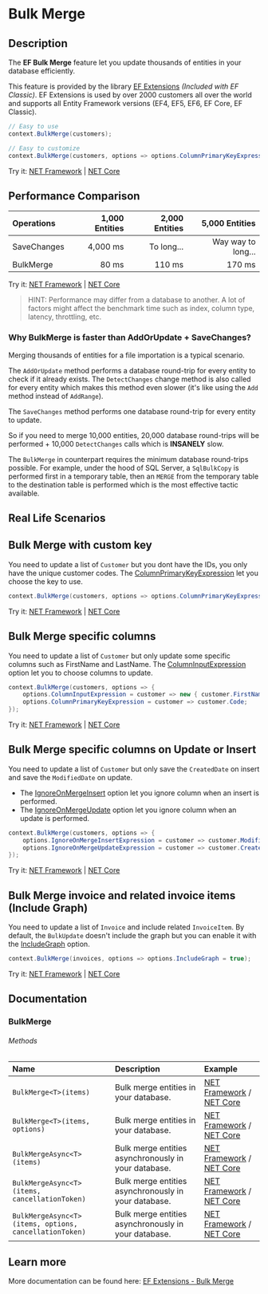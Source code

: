 # Bulk Merge

## Description
The **EF Bulk Merge** feature let you update thousands of entities in your database efficiently.

This feature is provided by the library [EF Extensions](https://entityframework-extensions.net/bulk-merge) _(Included with EF Classic)_. EF Extensions is used by over 2000 customers all over the world and supports all Entity Framework versions (EF4, EF5, EF6, EF Core, EF Classic).

```csharp
// Easy to use
context.BulkMerge(customers);

// Easy to customize
context.BulkMerge(customers, options => options.ColumnPrimaryKeyExpression = customer => customer.Code);
```
Try it: [NET Framework](https://dotnetfiddle.net/HxfhEn) | [NET Core](https://dotnetfiddle.net/9Z8Cr9)

## Performance Comparison

| Operations      | 1,000 Entities | 2,000 Entities | 5,000 Entities |
| :-------------- | -------------: | -------------: | -------------: |
| SaveChanges     | 4,000 ms       | To long...     | Way way to long... |
| BulkMerge       | 80 ms          | 110 ms         | 170 ms         |

Try it: [NET Framework](https://dotnetfiddle.net/L1yqaL) | [NET Core](https://dotnetfiddle.net/3d1KUv)

> HINT: Performance may differ from a database to another. A lot of factors might affect the benchmark time such as index, column type, latency, throttling, etc.

### Why BulkMerge is faster than AddOrUpdate + SaveChanges?
Merging thousands of entities for a file importation is a typical scenario.

The `AddOrUpdate` method performs a database round-trip for every entity to check if it already exists. The `DetectChanges` change method is also called for every entity which makes this method even slower (it's like using the `Add` method instead of `AddRange`).

The `SaveChanges` method performs one database round-trip for every entity to update.

So if you need to merge 10,000 entities, 20,000 database round-trips will be performed + 10,000 `DetectChanges` calls which is **INSANELY** slow.

The `BulkMerge` in counterpart requires the minimum database round-trips possible. For example, under the hood of SQL Server, a `SqlBulkCopy` is performed first in a temporary table, then an `MERGE` from the temporary table to the destination table is performed which is the most effective tactic available.

## Real Life Scenarios

## Bulk Merge with custom key
You need to update a list of `Customer` but you dont have the IDs, you only have the unique customer codes. The [ColumnPrimaryKeyExpression](https://entityframework-extensions.net/column#column-primary-key) let you choose the key to use.

```csharp
context.BulkMerge(customers, options => options.ColumnPrimaryKeyExpression = customer => customer.Code);
```
Try it: [NET Framework](https://dotnetfiddle.net/xItcSY) | [NET Core](https://dotnetfiddle.net/XJLfKe)

## Bulk Merge specific columns
You need to update a list of `Customer` but only update some specific columns such as FirstName and LastName. The [ColumnInputExpression](https://entityframework-extensions.net/column#column-input) option let you to choose columns to update.

```csharp
context.BulkMerge(customers, options => { 
	options.ColumnInputExpression = customer => new { customer.FirstName, customer.LastName };
	options.ColumnPrimaryKeyExpression = customer => customer.Code;
});
```
Try it: [NET Framework](https://dotnetfiddle.net/0eArw7) | [NET Core](https://dotnetfiddle.net/ServiU)

## Bulk Merge specific columns on Update or Insert
You need to update a list of `Customer` but only save the `CreatedDate` on insert and save the `ModifiedDate` on update.
- The [IgnoreOnMergeInsert](https://entityframework-extensions.net/column#ignore-on-merge-insert) option let you ignore column when an insert is performed.
- The [IgnoreOnMergeUpdate](https://entityframework-extensions.net/column#ignore-on-merge-insert) option let you ignore column when an update is performed.

```csharp
context.BulkMerge(customers, options => { 
	options.IgnoreOnMergeInsertExpression = customer => customer.ModifiedDate;
	options.IgnoreOnMergeUpdateExpression = customer => customer.CreatedDate;
});
```
Try it: [NET Framework](https://dotnetfiddle.net/mycIU1) | [NET Core](https://dotnetfiddle.net/dDKgsR)

## Bulk Merge invoice and related invoice items (Include Graph)
You need to update a list of `Invoice` and include related `InvoiceItem`. By default, the `BulkUpdate` doesn't include the graph but you can enable it with the [IncludeGraph](https://entityframework-extensions.net/include-graph) option.

```csharp
context.BulkMerge(invoices, options => options.IncludeGraph = true);
```
Try it: [NET Framework](https://dotnetfiddle.net/owLagp) | [NET Core](https://dotnetfiddle.net/hQfCEO)

## Documentation

### BulkMerge

###### Methods

| Name | Description | Example |
| :--- | :---------- | :------ |
| `BulkMerge<T>(items)` | Bulk merge entities in your database. | [NET Framework](https://dotnetfiddle.net/mNuYTm) / [NET Core](https://dotnetfiddle.net/C7prtD) |
| `BulkMerge<T>(items, options)` | Bulk merge entities in your database.  | [NET Framework](https://dotnetfiddle.net/FznXCU) / [NET Core](https://dotnetfiddle.net/3B5JqX) |
| `BulkMergeAsync<T>(items)` | Bulk merge entities asynchronously in your database. | [NET Framework](https://dotnetfiddle.net/T5qnNK) / [NET Core](https://dotnetfiddle.net/W3WRSp) |
| `BulkMergeAsync<T>(items, cancellationToken)` | Bulk merge entities asynchronously in your database. | [NET Framework](https://dotnetfiddle.net/TYZXgS) / [NET Core](https://dotnetfiddle.net/KMXNx4) |
| `BulkMergeAsync<T>(items, options, cancellationToken)` | Bulk merge entities asynchronously in your database. | [NET Framework](https://dotnetfiddle.net/joyorH) / [NET Core](https://dotnetfiddle.net/YPDwBl) |

## Learn more

More documentation can be found here: [EF Extensions - Bulk Merge](https://entityframework-extensions.net/bulk-merge)
